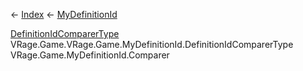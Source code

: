 ← [Index](Api-Index) ← [MyDefinitionId](VRage.Game.MyDefinitionId)

[DefinitionIdComparerType](VRage.Game.MyDefinitionId+DefinitionIdComparerType) VRage.Game.VRage.Game.MyDefinitionId.DefinitionIdComparerType VRage.Game.MyDefinitionId.Comparer